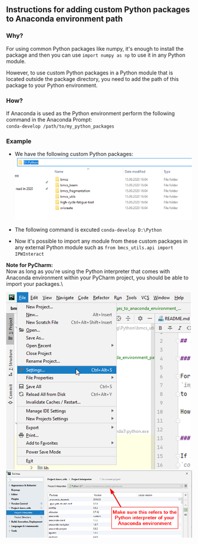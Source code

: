 
## Instructions for adding custom Python packages to Anaconda environment path

### Why?

For using common Python packages like numpy, it's enough to install the package and then you can use
`import numpy as np`
to use it in any Python module.

However, to use custom Python packages in a Python module that is located outside the package directory, you need to add the path of this package to your Python environment.
 

### How?

If Anaconda is used as the Python environment perform the following command in the Anaconda Prompt:\
`conda-develop /path/to/my_python_packages`

### Example

* We have the following custom Python packages:
![my_python_packages](./images/my_python_packages.png)

* The following command is excuted
`conda-develop D:\Python`

* Now it's possible to import any module from these custom packages in any external Python module such as `from bmcs_utils.api import IPWInteract`


**Note for PyCharm:**\
Now as long as you're using the Python interpreter that comes with Anaconda environment 
within your PyCharm project, you should be able to import your packages.\

![pycharm_project_interpreter_1](./images/pycharm_project_interpreter_1.png)
![pycharm_project_interpreter_2](./images/pycharm_project_interpreter_2.png)